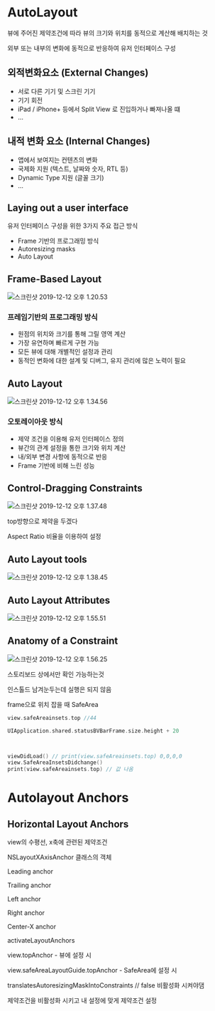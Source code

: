 # AutoLayout

뷰에 주어진 제약조건에 따라 뷰의 크기와 위치를 동적으로 계산해 배치하는 것

외부 또는 내부의 변화에 동적으로 반응하여 유저 인터페이스 구성

## 외적변화요소 (External Changes)

- 서로 다른 기기 및 스크린 기기
- 기기 회전
- iPad / iPhone+ 등에서 Split View 로 진입하거나 빠져나올 떄
- ...

## 내적 변화 요소 (Internal Changes)

- 앱에서 보여지는 컨텐츠의 변화
- 국제화 지원 (텍스트, 날짜와 숫자, RTL 등)
- Dynamic Type 지원 (글꼴 크기)
- ...



## Laying out a user interface

유저 인터페이스 구성을 위한 3가지 주요 접근 방식

- Frame 기반의 프로그래밍 방식
- Autoresizing masks
- Auto Layout

## Frame-Based Layout

![스크린샷 2019-12-12 오후 1.20.53](https://tva1.sinaimg.cn/large/006tNbRwgy1g9ttlhapiij30u013cn05.jpg)



### 프레임기반의 프로그래밍 방식

- 원점의 위치와 크기를 통해 그릴 영역 계산
- 가장 유연하며 빠르게 구현 가능
- 모든 뷰에 대해 개별적인 설정과 관리
- 동적인 변화에 대한 설계 및 디버그, 유지 관리에 많은 노력이 필요





## Auto Layout

![스크린샷 2019-12-12 오후 1.34.56](https://tva1.sinaimg.cn/large/006tNbRwgy1g9tu01ybuzj30u012ngob.jpg)

### 오토레이아웃 방식

- 제약 조건을 이용해 유저 인터페이스 정의
- 뷰간의 관계 설정을 통한 크기와 위치 계산
- 내/외부 변경 사항에 동적으로 반응
- Frame 기반에 비해 느린 성능





## Control-Dragging Constraints

![스크린샷 2019-12-12 오후 1.37.48](https://tva1.sinaimg.cn/large/006tNbRwgy1g9tu335tdcj31s00u04ci.jpg)



top방향으로 제약을 두겠다

Aspect Ratio 비율을 이용하여 설정



## Auto Layout tools

![스크린샷 2019-12-12 오후 1.38.45](https://tva1.sinaimg.cn/large/006tNbRwgy1g9tu458u14j31o50u047b.jpg)



## Auto Layout Attributes

![스크린샷 2019-12-12 오후 1.55.51](https://tva1.sinaimg.cn/large/006tNbRwgy1g9tulu6cfdj30yr0u0wmt.jpg)





## Anatomy of a Constraint



![스크린샷 2019-12-12 오후 1.56.25](https://tva1.sinaimg.cn/large/006tNbRwgy1g9tumgazsgj31pm0u0gtc.jpg)



스토리보드 상에서만 확인 가능하는것

인스톨드 남겨눈두는데 실행은 되지 않음





frame으로 위치 잡을 때 SafeArea



```swift
view.safeAreainsets.top //44

UIApplication.shared.statusBVBarFrame.size.height + 20



viewDidLoad() // print(view.safeAreainsets.top) 0,0,0,0
view.SafeAreaInsetsDidchange()
print(view.safeAreainsets.top) // 값 나옴
```





# Autolayout Anchors

## Horizontal Layout Anchors

view의 수평선, x축에 관련된 제약조건

NSLayoutXAxisAnchor 클래스의 객체

Leading anchor 

Trailing anchor 

Left anchor 

Right anchor 

Center-X anchor





activateLayoutAnchors

view.topAnchor - 뷰에 설정 시

view.safeAreaLayoutGuide.topAnchor - SafeArea에 설정 시

translatesAutoresizingMaskIntoConstraints // false 비활성화 시켜야댐

제약조건을 비활성화 시키고 내 설정에 맞게 제약조건 설정



